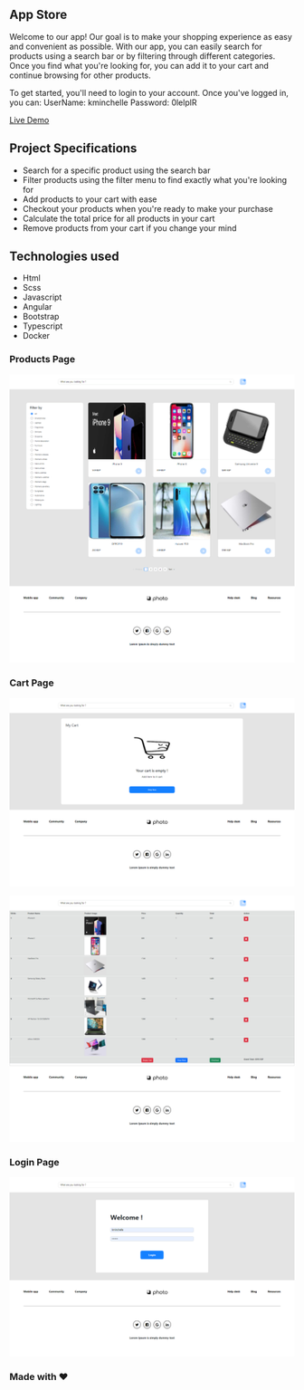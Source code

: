## App Store

Welcome to our app! Our goal is to make your shopping experience as easy and convenient as possible. With our app, you can easily search for products using a search bar or by filtering through different categories.
Once you find what you're looking for, you can add it to your cart and continue browsing for other products.

To get started, you'll need to login to your account. Once you've logged in, you can:
UserName: kminchelle
Password: 0lelplR

<a href="https://product-store-six.vercel.app/login" target="_blank" title="Demo">
    Live Demo
</a>


## Project Specifications

- Search for a specific product using the search bar
- Filter products using the filter menu to find exactly what you're looking for
- Add products to your cart with ease
- Checkout your products when you're ready to make your purchase
- Calculate the total price for all products in your cart
- Remove products from your cart if you change your mind

## Technologies used

- Html
- Scss
- Javascript
- Angular 
- Bootstrap
- Typescript
- Docker

<h3>Products Page</h3>

![product-page](./src/assets/products.png)

<h3>Cart Page</h3>

![cart-page](./src/assets/carte.png)

![cart-page](./src/assets/cartp.png)

<h3>Login Page</h3>

![login-page](./src/assets/login.png)


### Made with :heart: 
